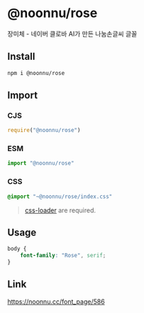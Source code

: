 # @noonnu/rose
장미체 - 네이버 클로바 AI가 만든 나눔손글씨 글꼴

## Install
```sh
npm i @noonnu/rose
```
## Import
### CJS
```js
require("@noonnu/rose")
```
### ESM
```js
import "@noonnu/rose"
```
### CSS 
```css
@import "~@noonnu/rose/index.css"
```
> [css-loader](https://github.com/webpack-contrib/css-loader) are required.

## Usage
```css
body {
    font-family: "Rose", serif;
}
```

## Link
https://noonnu.cc/font_page/586